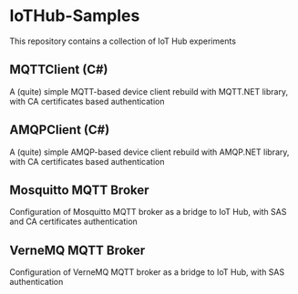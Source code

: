 # IoTHub-Samples

This repository contains a collection of IoT Hub experiments

## MQTTClient (C#)

A (quite) simple MQTT-based device client rebuild with MQTT.NET library, with CA certificates based authentication

## AMQPClient (C#)

A (quite) simple AMQP-based device client rebuild with AMQP.NET library, with CA certificates based authentication

## Mosquitto MQTT Broker

Configuration of Mosquitto MQTT broker as a bridge to IoT Hub, with SAS and CA certificates authentication

## VerneMQ MQTT Broker

Configuration of VerneMQ MQTT broker as a bridge to IoT Hub, with SAS authentication
